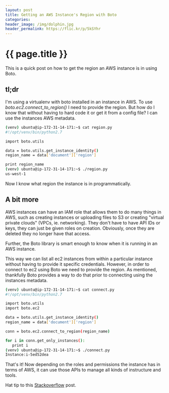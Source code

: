 ```yaml
---
layout: post
title: Getting an AWS Instance's Region with Boto
categories:
header_image: /img/dolphin.jpg
header_permalink: https://flic.kr/p/5kSYhr 
---
```


# {{ page.title }}

This is a quick post on how to get the region an AWS instance is in using Boto.

## tl;dr

I'm using a virtualenv with boto installed in an instance in AWS. To use *boto.ec2.connect_to_region()* I need to provide the region. But how do I know that without having to hard code it or get it from a config file? I can use the instances AWS metadata.

~~~bash
(venv) ubuntu@ip-172-31-14-171:~$ cat region.py 
#!/opt/venv/bin/python2.7

import boto.utils

data = boto.utils.get_instance_identity()
region_name = data['document']['region']

print region_name
(venv) ubuntu@ip-172-31-14-171:~$ ./region.py 
us-west-1
~~~

Now I know what region the instance is in programmatically.

## A bit more

AWS instances can have an IAM role that allows them to do many things in AWS, such as creating instances or uploading files to S3 or creating "virtual private clouds" (VPCs, ie. networking). They don't have to have API IDs or keys, they can just be given roles on creation. Obviously, once they are deleted they no longer have that access.

Further, the Boto library is smart enough to know when it is running in an AWS instance.

This way we can list all ec2 instances from within a particular instance without having to provide it specific credentials. However, in order to connect to ec2 using Boto we need to provide the region. As mentioned, thankfully Boto provides a way to do that prior to connecting using the instances metadata.

~~~bash
(venv) ubuntu@ip-172-31-14-171:~$ cat connect.py 
#!/opt/venv/bin/python2.7

import boto.utils
import boto.ec2

data = boto.utils.get_instance_identity()
region_name = data['document']['region']

conn = boto.ec2.connect_to_region(region_name)

for i in conn.get_only_instances():
   print i
(venv) ubuntu@ip-172-31-14-171:~$ ./connect.py 
Instance:i-5ed52dea
~~~

That's it! Now depending on the roles and permissions the instance has in terms of AWS, it can use those APIs to manage all kinds of instructure and tools.

Hat tip to this [Stackoverflow](http://stackoverflow.com/questions/21365408/boto-python-library-still-thinks-it-is-in-original-ec2-datacentre-after-migratio_) post.
